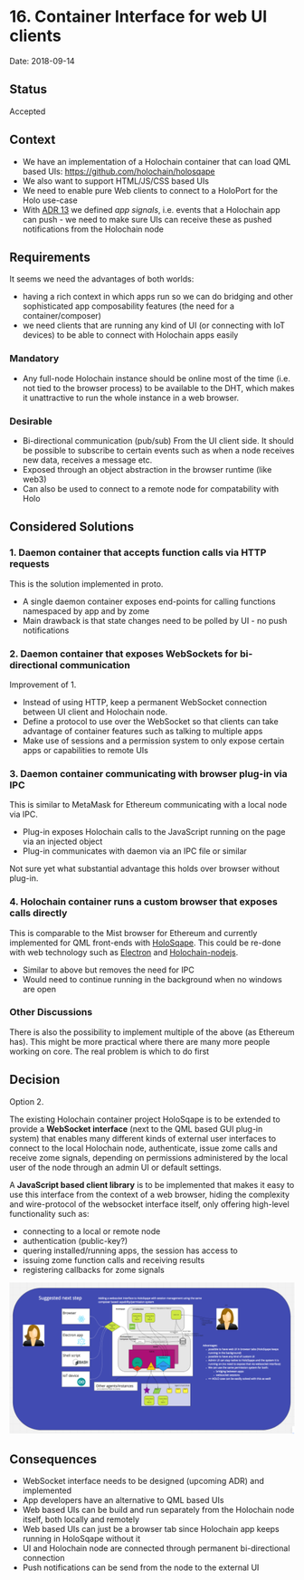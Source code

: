 # 16. Container Interface for web UI clients

Date: 2018-09-14

## Status

Accepted

## Context
* We have an implementation of a Holochain container that can load QML based UIs: https://github.com/holochain/holosqape
* We also want to support HTML/JS/CSS based UIs
* We need to enable pure Web clients to connect to a HoloPort for the Holo use-case
* With [ADR 13](https://github.com/holochain/holochain-rust/blob/develop/doc/architecture/decisions/0013-signals-listeners-model-and-api.md)
  we defined *app signals*, i.e. events that a Holochain app can push - we need to make sure UIs can receive these as
  pushed notifications from the Holochain node 
    

## Requirements
It seems we need the advantages of both worlds:
* having a rich context in which apps run so we can do bridging and other sophisticated
  app composability features (the need for a container/composer)
* we need clients that are running any kind of UI (or connecting with IoT devices)
  to be able to connect with Holochain apps easily
### Mandatory
- Any full-node Holochain instance should be online most of the time (i.e. not tied to the browser process)
  to be available to the DHT, which makes it unattractive to run the whole instance in a web browser.


### Desirable
- Bi-directional communication (pub/sub)
    From the UI client side. It should be possible to subscribe to certain events such as when a node receives new data, receives a message etc.
- Exposed through an object abstraction in the browser runtime (like web3)
- Can also be used to connect to a remote node for compatability with Holo

## Considered Solutions

### 1. Daemon container that accepts function calls via HTTP requests
This is the solution implemented in proto. 
- A single daemon container exposes end-points for calling functions namespaced by app and by zome
- Main drawback is that state changes need to be polled by UI - no push notifications

### 2. Daemon container that exposes WebSockets for bi-directional communication
Improvement of 1.
- Instead of using HTTP, keep a permanent WebSocket connection between UI client and Holochain node. 
- Define a protocol to use over the WebSocket so that clients can take advantage of container features such
  as talking to multiple apps
- Make use of sessions and a permission system to only expose certain apps or capabilities to remote UIs

### 3. Daemon container communicating with browser plug-in via IPC
This is similar to MetaMask for Ethereum communicating with a local node via IPC. 
- Plug-in exposes Holochain calls to the JavaScript running on the page via an injected object
- Plug-in communicates with daemon via an IPC file or similar

Not sure yet what substantial advantage this holds over browser without plug-in.

### 4. Holochain container runs a custom browser that exposes calls directly
This is comparable to the Mist browser for Ethereum and currently implemented for QML
front-ends with [HoloSqape](https://github.com/holochain/holosqape). 
This could be re-done with web technology such as [Electron](https://electronjs.org/) and [Holochain-nodejs](https://github.com/holochain/holochain-nodejs).  
- Similar to above but removes the need for IPC
- Would need to continue running in the background when no windows are open


### Other Discussions

There is also the possibility to implement multiple of the above (as Ethereum has). This might be more practical where there are many more people working on core. The real problem is which to do first

## Decision

Option 2.

The existing Holochain container project HoloSqape is to be extended to provide a **WebSocket interface**
(next to the QML based GUI plug-in system) that enables many different kinds of external
user interfaces to connect to the local Holochain node, authenticate, issue zome calls and receive zome signals,
depending on permissions administered by the local user of the node through an admin UI or default settings.

A **JavaScript based client library** is to be implemented that makes it easy to use this interface from the context
of a web browser, hiding the complexity and wire-protocol of the websocket interface itself, only offering high-level
functionality such as:
* connecting to a local or remote node
* authentication (public-key?)
* quering installed/running apps, the session has access to
* issuing zome function calls and receiving results
* registering callbacks for zome signals 

![](../WebSocket-interface-HoloSqape.png)

## Consequences

* WebSocket interface needs to be designed (upcoming ADR) and implemented
* App developers have an alternative to QML based UIs
* Web based UIs can be build and run separately from the Holochain node itself, both locally and remotely
* Web based UIs can just be a browser tab since Holochain app keeps running in HoloSqape without it
* UI and Holochain node are connected through permanent bi-directional connection
* Push notifications can be send from the node to the external UI 

